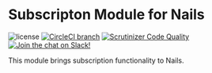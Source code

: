 # Subscripton Module for Nails

![license](https://img.shields.io/badge/license-MIT-green.svg)
[![CircleCI branch](https://img.shields.io/circleci/project/github/nails/module-subscription.svg)](https://circleci.com/gh/nails/module-subscription)
[![Scrutinizer Code Quality](https://scrutinizer-ci.com/g/nails/module-subscription/badges/quality-score.png)](https://scrutinizer-ci.com/g/nails/module-subscription)
[![Join the chat on Slack!](https://now-examples-slackin-rayibnpwqe.now.sh/badge.svg)](https://nails-app.slack.com/shared_invite/MTg1NDcyNjI0ODcxLTE0OTUwMzA1NTYtYTZhZjc5YjExMQ)

This module brings subscription functionality to Nails.
